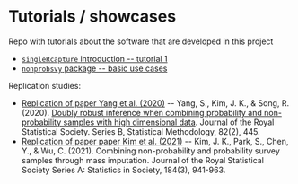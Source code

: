# Tutorials / showcases

Repo with tutorials about the software that are developed in this project

+ [`singleRcapture` introduction -- tutorial 1](notebooks/2022-06-15-singleRcapture-showcase.Rmd)
+ [`nonprobsvy` package -- basic use cases](https://htmlpreview.github.io/?https://github.com/ncn-foreigners/software-tutorials/main/notebooks/2023-nonprobsvy-basic-usecases.html)

Replication studies:

  + [Replication of paper Yang et al. (2020)](https://htmlpreview.github.io/?https://github.com/ncn-foreigners/software-tutorials/main/notebooks/2023-08-20-replicate-yang2020.html) -- Yang, S., Kim, J. K., & Song, R. (2020). [Doubly robust inference when combining probability and non-probability samples with high dimensional data](https://academic.oup.com/jrsssb/article/82/2/445/7056072). Journal of the Royal Statistical Society. Series B, Statistical Methodology, 82(2), 445.
  + [Replication of paper paper Kim et al. (2021)](https://htmlpreview.github.io/?https://github.com/ncn-foreigners/software-tutorials/main/notebooks/2023-08-20-replicate-kim2021.html) -- Kim, J. K., Park, S., Chen, Y., & Wu, C. (2021). Combining non-probability and probability survey samples through mass imputation. Journal of the Royal Statistical Society Series A: Statistics in Society, 184(3), 941-963.

